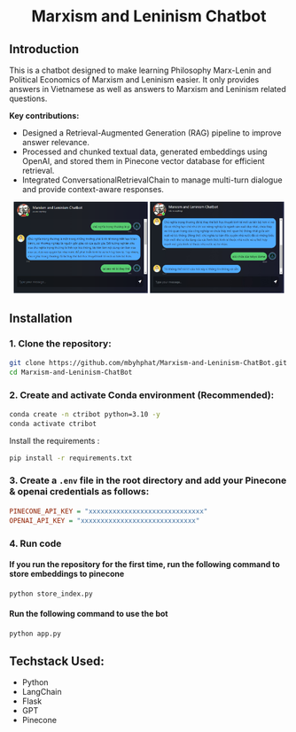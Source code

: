 <div align="center">
    <h1>Marxism and Leninism Chatbot</h1>
</div>

## **Introduction**
This is a chatbot designed to make learning Philosophy Marx-Lenin and Political Economics of Marxism and Leninism easier. It only provides answers in Vietnamese as well as answers to Marxism and Leninism related questions. 

**Key contributions:**
* Designed a Retrieval-Augmented Generation (RAG) pipeline to improve answer relevance.
* Processed and chunked textual data, generated embeddings using OpenAI, and stored them in Pinecone vector database for efficient retrieval.
* Integrated ConversationalRetrievalChain to manage multi-turn dialogue and provide context-aware responses.
  
<p align="center">
    <img src="assets/web example 1.png" width="48%">
    <img src="assets/web example 2.jpg" width="48%">
</p>

## **Installation**

### **1. Clone the repository:**

```bash
git clone https://github.com/mbyhphat/Marxism-and-Leninism-ChatBot.git
cd Marxism-and-Leninism-ChatBot
```

### **2. Create and activate Conda environment (Recommended):**

```bash
conda create -n ctribot python=3.10 -y
conda activate ctribot
```
Install the requirements :

```bash
pip install -r requirements.txt
```

### **3. Create a `.env` file in the root directory and add your Pinecone & openai credentials as follows:**

```ini
PINECONE_API_KEY = "xxxxxxxxxxxxxxxxxxxxxxxxxxxxx"
OPENAI_API_KEY = "xxxxxxxxxxxxxxxxxxxxxxxxxxxxx"
```
### **4. Run code**

#### If you run the repository for the first time, run the following command to store embeddings to pinecone

```bash
python store_index.py
```

#### Run the following command to use the bot

```bash
python app.py
```

## Techstack Used:
- Python
- LangChain
- Flask
- GPT
- Pinecone
